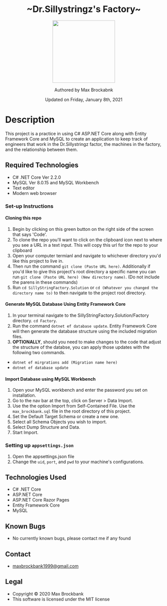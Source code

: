 <h1 align="center">~Dr.Sillystringz's Factory~</h1>
<div align="center">
<img src="https://github.com/MaxBrockbank.png" width="200px" height="auto" >
</div>
<p align="center">Authored by Max Brockabnk</p>
<p align="center">Updated on Friday, January 8th, 2021</p>

# Description
This project is a practice in using C# ASP.NET Core along with Entity Framework Core and MySQL to create an application to keep track of engineers that work in the Dr.Sillystringz factor, the machines in the factory, and the relationship between them.


## Required Technologies
* C# .NET Core Ver 2.2.0
* MySQL Ver 8.0.15 and MySQL Workbench
* Text editor
* Modern web browser 

### Set-up Instructions

#### Cloning this repo
1. Begin by clicking on this green button on the right side of the screen that says 'Code'.
2. To clone the repo you'll want to click on the clipboard icon next to where you see a URL in a text input. This will copy this url for the repo to your clipboard
3. Open your computer termianl and navigate to whichever directory you'd like this project to live in.
4. Then run the command `git clone (Paste URL here)`. Additionally if you'd like to give this project's root directory a specific name you can run `git clone (Paste URL here) (New directory name)`. (Do not include the parens in these commands)
5. Run `cd SillyStringFactory.Solution` or `cd (Whatever you changed the directory name to)` to then navigate to the project root directory.

#### Generate MySQL Database Using Entity Framework Core
1. In your terminal navigate to the SillyStringFactory.Solution/Factory directory. `cd Factory`.
2. Run the command `dotnet ef database update`. Entity Framework Core will then generate the database structure using the included migration files. 
3. __OPTIONALLY__, should you need to make changes to the code that adjust the structure of the databse, you can apply those updates with the following two commands. 
* `dotnet ef mirgrations add (Migration name here)`
* `dotnet ef database update`

#### Import Database using MySQL Workbench
1. Open your MySQL workbench and enter the password you set on installation.
2. Go to the nav bar at the top, click on Server > Data Import.
3. Use the the option Import from Self-Contained File. Use the `max_brockbank.sql` file in the root directory of this project.
4. Set the Default Target Schema or create a new one.
5. Select all Schema Objects you wish to import.
6. Select Dump Structure and Data.
7. Start Import.



### Setting up `appsettings.json`
1. Open the appsettings.json file
2. Change the `uid`, `port`, and `pwd` to your machine's configurations.

## Technologies Used
* C# .NET Core
* ASP.NET Core
* ASP.NET Core Razor Pages
* Entity Framework Core
* MySQL

## Known Bugs
* No currently known bugs, please contact me if any found 


## Contact 
* [maxbrockbank1999@gmail.com](mailto:maxbrockbank1999@gmail.com)


## Legal
* Copyright © 2020 Max Brockbank
* This software is licensed under the MIT license